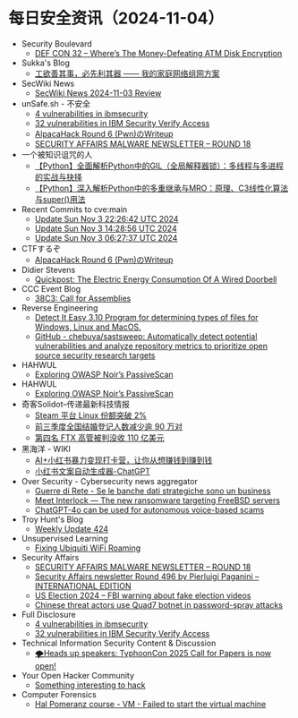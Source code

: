 # 每日安全资讯（2024-11-04）

- Security Boulevard
  - [DEF CON 32 – Where’s The Money-Defeating ATM Disk Encryption](https://securityboulevard.com/2024/11/def-con-32-wheres-the-money-defeating-atm-disk-encryption/)
- Sukka's Blog
  - [工欲善其事，必先利其器 —— 我的家庭网络组网方案](https://blog.skk.moe/post/home-network-setup/)
- SecWiki News
  - [SecWiki News 2024-11-03 Review](http://www.sec-wiki.com/?2024-11-03)
- unSafe.sh - 不安全
  - [4 vulnerabilities in ibmsecurity](https://buaq.net/go-270782.html)
  - [32 vulnerabilities in IBM Security Verify Access](https://buaq.net/go-270783.html)
  - [AlpacaHack Round 6 (Pwn)のWriteup](https://buaq.net/go-270778.html)
  - [SECURITY AFFAIRS MALWARE NEWSLETTER – ROUND 18](https://buaq.net/go-270779.html)
- 一个被知识诅咒的人
  - [【Python】全面解析Python中的GIL（全局解释器锁）：多线程与多进程的实战与抉择](https://blog.csdn.net/nokiaguy/article/details/143449288)
  - [【Python】深入解析Python中的多重继承与MRO：原理、C3线性化算法与super()用法](https://blog.csdn.net/nokiaguy/article/details/143449263)
- Recent Commits to cve:main
  - [Update Sun Nov  3 22:26:42 UTC 2024](https://github.com/trickest/cve/commit/545cda447fe3d3ed162bd6334363a83c4c768771)
  - [Update Sun Nov  3 14:28:56 UTC 2024](https://github.com/trickest/cve/commit/55e7458dce29ffd7ada77995298a3e86e0155667)
  - [Update Sun Nov  3 06:27:37 UTC 2024](https://github.com/trickest/cve/commit/a98cd95e7f55bc5ffdf1a1f04b5a5f196a07da96)
- CTFするぞ
  - [AlpacaHack Round 6 (Pwn)のWriteup](https://ptr-yudai.hatenablog.com/entry/2024/11/03/233033)
- Didier Stevens
  - [Quickpost: The Electric Energy Consumption Of A Wired Doorbell](https://blog.didierstevens.com/2024/11/03/quickpost-the-electric-energy-consumption-of-a-wired-doorbell/)
- CCC Event Blog
  - [38C3: Call for Assemblies](https://events.ccc.de/2024/11/03/38c3-call-for-assemblies/)
- Reverse Engineering
  - [Detect It Easy 3.10 Program for determining types of files for Windows, Linux and MacOS.](https://www.reddit.com/r/ReverseEngineering/comments/1giun9z/detect_it_easy_310_program_for_determining_types/)
  - [GitHub - chebuya/sastsweep: Automatically detect potential vulnerabilities and analyze repository metrics to prioritize open source security research targets](https://www.reddit.com/r/ReverseEngineering/comments/1giyk9w/github_chebuyasastsweep_automatically_detect/)
- HAHWUL
  - [Exploring OWASP Noir’s PassiveScan](https://www.hahwul.com/2024/11/03/passivescan-in-owasp-noir/)
- HAHWUL
  - [Exploring OWASP Noir’s PassiveScan](https://www.hahwul.com/2024/11/03/passivescan-in-owasp-noir/)
- 奇客Solidot–传递最新科技情报
  - [Steam 平台 Linux 份额突破 2%](https://www.solidot.org/story?sid=79667)
  - [前三季度全国结婚登记人数减少逾 90 万对](https://www.solidot.org/story?sid=79666)
  - [第四名 FTX 高管被判没收 110 亿美元](https://www.solidot.org/story?sid=79665)
- 黑海洋 - WIKI
  - [AI+小红书暴力变现打卡营，让你从想赚钱到赚到钱](https://blog.upx8.com/4380)
  - [小红书文案自动生成器-ChatGPT](https://blog.upx8.com/4379)
- Over Security - Cybersecurity news aggregator
  - [Guerre di Rete - Se le banche dati strategiche sono un business](https://guerredirete.substack.com/p/guerre-di-rete-se-le-banche-dati)
  - [Meet Interlock — The new ransomware targeting FreeBSD servers](https://www.bleepingcomputer.com/news/security/meet-interlock-the-new-ransomware-targeting-freebsd-servers/)
  - [ChatGPT-4o can be used for autonomous voice-based scams](https://www.bleepingcomputer.com/news/security/chatgpt-4o-can-be-used-for-autonomous-voice-based-scams/)
- Troy Hunt's Blog
  - [Weekly Update 424](https://www.troyhunt.com/weekly-update-424/)
- Unsupervised Learning
  - [Fixing Ubiquiti WiFi Roaming](https://danielmiessler.com/p/fixing-ubiquiti-wifi-roaming)
- Security Affairs
  - [SECURITY AFFAIRS MALWARE NEWSLETTER – ROUND 18](https://securityaffairs.com/170532/malware/security-affairs-malware-newsletter-round-18.html)
  - [Security Affairs newsletter Round 496 by Pierluigi Paganini – INTERNATIONAL EDITION](https://securityaffairs.com/170525/breaking-news/security-affairs-newsletter-round-496-by-pierluigi-paganini-international-edition.html)
  - [US Election 2024 – FBI warning about fake election videos](https://securityaffairs.com/170514/security/us-election-2024-fbi-warning-about-fake-election-videos.html)
  - [Chinese threat actors use Quad7 botnet in password-spray attacks](https://securityaffairs.com/170503/malware/quad7-botnet-used-by-chinese-threat-actors.html)
- Full Disclosure
  - [4 vulnerabilities in ibmsecurity](https://seclists.org/fulldisclosure/2024/Nov/1)
  - [32 vulnerabilities in IBM Security Verify Access](https://seclists.org/fulldisclosure/2024/Nov/0)
- Technical Information Security Content & Discussion
  - [🌪️Heads up speakers: TyphoonCon 2025 Call for Papers is now open!](https://www.reddit.com/r/netsec/comments/1gijm5z/heads_up_speakers_typhooncon_2025_call_for_papers/)
- Your Open Hacker Community
  - [Something interesting to hack](https://www.reddit.com/r/HowToHack/comments/1giwclv/something_interesting_to_hack/)
- Computer Forensics
  - [Hal Pomeranz course - VM - Failed to start the virtual machine](https://www.reddit.com/r/computerforensics/comments/1gim4nm/hal_pomeranz_course_vm_failed_to_start_the/)
